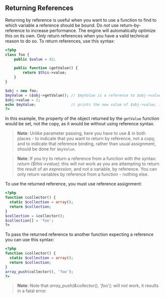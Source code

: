 Returning References
--------------------

Returning by reference is useful when you want to use a function to find
to which variable a reference should be bound. Do *not* use
return-by-reference to increase performance. The engine will
automatically optimize this on its own. Only return references when you
have a valid technical reason to do so. To return references, use this
syntax:

``` php
<?php
class foo {
    public $value = 42;

    public function &getValue() {
        return $this->value;
    }
}

$obj = new foo;
$myValue = &$obj->getValue(); // $myValue is a reference to $obj->value, which is 42.
$obj->value = 2;
echo $myValue;                // prints the new value of $obj->value, i.e. 2.
?>
```

In this example, the property of the object returned by the `getValue`
function would be set, not the copy, as it would be without using
reference syntax.

> **Note**: <span class="simpara"> Unlike parameter passing, here you
> have to use *&* in both places - to indicate that you want to return
> by reference, not a copy, and to indicate that reference binding,
> rather than usual assignment, should be done for `$myValue`. </span>

> **Note**: <span class="simpara"> If you try to return a reference from
> a function with the syntax: *return ($this-\>value);* this will *not*
> work as you are attempting to return the result of an *expression*,
> and not a variable, by reference. You can only return variables by
> reference from a function - nothing else. </span>

To use the returned reference, you must use reference assignment:

``` php
<?php
function &collector() {
  static $collection = array();
  return $collection;
}
$collection = &collector();
$collection[] = 'foo';
?>
```

To pass the returned reference to another function expecting a reference
you can use this syntax:

``` php
<?php
function &collector() {
  static $collection = array();
  return $collection;
}
array_push(collector(), 'foo');
?>
```

> **Note**: <span class="simpara"> Note that *array\_push(&collector(),
> 'foo');* will *not* work, it results in a fatal error. </span>
